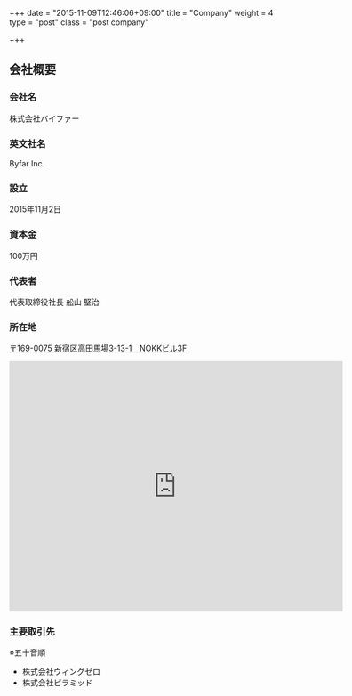 +++
date = "2015-11-09T12:46:06+09:00"
title = "Company"
weight = 4
type = "post"
class = "post company"

+++

## 会社概要

### 会社名
株式会社バイファー

### 英文社名
Byfar Inc.

### 設立
2015年11月2日

### 資本金
100万円

### 代表者
代表取締役社長 舩山 堅治 

### 所在地
<a href="https://goo.gl/maps/mRAtdixhbSt">〒169-0075 新宿区高田馬場3-13-1　NOKKビル3F</a>

<iframe src="https://www.google.com/maps/embed?pb=!1m18!1m12!1m3!1d3412.845295520919!2d139.6989495804743!3d35.712183301914685!2m3!1f0!2f0!3f0!3m2!1i1024!2i768!4f13.1!3m3!1m2!1s0x60188d37a365ff2b%3A0x45dc0ac5f68446c1!2z44CSMTY5LTAwNzUg5p2x5Lqs6YO95paw5a6_5Yy66auY55Sw6aas5aC077yT5LiB55uu77yR77yTIOODjuODvOOCr-ODk-ODqw!5e0!3m2!1sja!2sjp!4v1447041390473" width="600" height="450" frameborder="0" style="border:0" allowfullscreen></iframe>

### 主要取引先
※五十音順

- 株式会社ウィングゼロ
- 株式会社ピラミッド

